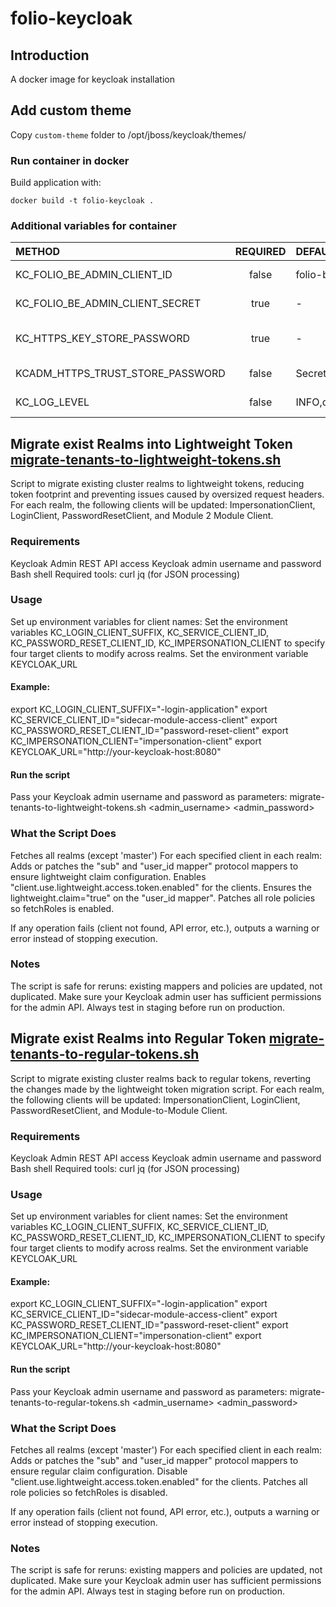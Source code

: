 # folio-keycloak

## Introduction

A docker image for keycloak installation

## Add custom theme 

Copy `custom-theme` folder to /opt/jboss/keycloak/themes/

### Run container in docker

Build application with:

```shell
docker build -t folio-keycloak .
```


### Additional variables for container

| METHOD                           | REQUIRED | DEFAULT VALUE                                                   | DESCRIPTION                 |
|:---------------------------------|:--------:|:----------------------------------------------------------------|:----------------------------|
| KC_FOLIO_BE_ADMIN_CLIENT_ID      |  false   | folio-backend-admin-client                                      | Folio backend client id     |
| KC_FOLIO_BE_ADMIN_CLIENT_SECRET  |   true   | -                                                               | Folio backend client secret |
| KC_HTTPS_KEY_STORE_PASSWORD      |   true   | -                                                               | BCFSK Keystore password     |
| KCADM_HTTPS_TRUST_STORE_PASSWORD |  false   | SecretPassword                                                  | Truststore password         |
| KC_LOG_LEVEL                     |  false   | INFO,org.keycloak.common.crypto:TRACE,org.keycloak.crypto:TRACE | Keycloak log level          |


## Migrate exist Realms into Lightweight Token  [migrate-tenants-to-lightweight-tokens.sh](keycloak-scripts/migrate-tenants-to-lightweight-tokens.sh)
Script to migrate existing cluster realms to lightweight tokens, reducing token footprint and preventing issues caused by oversized request headers.
For each realm, the following clients will be updated: ImpersonationClient, LoginClient, PasswordResetClient, and Module 2 Module Client.

### Requirements
Keycloak Admin REST API access
Keycloak admin username and password
Bash shell
Required tools:
  curl
  jq (for JSON processing)

###  Usage
Set up environment variables for client names:
  Set the environment variables KC_LOGIN_CLIENT_SUFFIX, KC_SERVICE_CLIENT_ID, KC_PASSWORD_RESET_CLIENT_ID, KC_IMPERSONATION_CLIENT to specify four target clients to modify across realms.
  Set the environment variable KEYCLOAK_URL

#### Example:

export KC_LOGIN_CLIENT_SUFFIX="-login-application"
export KC_SERVICE_CLIENT_ID="sidecar-module-access-client"
export KC_PASSWORD_RESET_CLIENT_ID="password-reset-client"
export KC_IMPERSONATION_CLIENT="impersonation-client"
export KEYCLOAK_URL="http://your-keycloak-host:8080"
#### Run the script

Pass your Keycloak admin username and password as parameters:
  migrate-tenants-to-lightweight-tokens.sh <admin_username> <admin_password>
   

### What the Script Does
Fetches all realms (except 'master')
For each specified client in each realm:
  Adds or patches the "sub" and "user_id mapper" protocol mappers to ensure lightweight claim configuration.
Enables "client.use.lightweight.access.token.enabled" for the clients.
Ensures the lightweight.claim="true" on the "user_id mapper".
Patches all role policies so fetchRoles is enabled.

If any operation fails (client not found, API error, etc.), outputs a warning or error instead of stopping execution.

### Notes
The script is safe for reruns: existing mappers and policies are updated, not duplicated.
Make sure your Keycloak admin user has sufficient permissions for the admin API.
Always test in staging before run on production.


## Migrate exist Realms into Regular Token  [migrate-tenants-to-regular-tokens.sh](keycloak-scripts/migrate-tenants-to-regular-tokens.sh)
Script to migrate existing cluster realms back to regular tokens, reverting the changes made by the lightweight token migration script.
For each realm, the following clients will be updated: ImpersonationClient, LoginClient, PasswordResetClient, and Module-to-Module Client.

### Requirements
Keycloak Admin REST API access
Keycloak admin username and password
Bash shell
Required tools:
curl
jq (for JSON processing)

###  Usage
Set up environment variables for client names:
Set the environment variables KC_LOGIN_CLIENT_SUFFIX, KC_SERVICE_CLIENT_ID, KC_PASSWORD_RESET_CLIENT_ID, KC_IMPERSONATION_CLIENT to specify four target clients to modify across realms.
Set the environment variable KEYCLOAK_URL

#### Example:

export KC_LOGIN_CLIENT_SUFFIX="-login-application"
export KC_SERVICE_CLIENT_ID="sidecar-module-access-client"
export KC_PASSWORD_RESET_CLIENT_ID="password-reset-client"
export KC_IMPERSONATION_CLIENT="impersonation-client"
export KEYCLOAK_URL="http://your-keycloak-host:8080"
#### Run the script

Pass your Keycloak admin username and password as parameters:
migrate-tenants-to-regular-tokens.sh <admin_username> <admin_password>


### What the Script Does
Fetches all realms (except 'master')
For each specified client in each realm:
Adds or patches the "sub" and "user_id mapper" protocol mappers to ensure regular claim configuration.
Disable "client.use.lightweight.access.token.enabled" for the clients.
Patches all role policies so fetchRoles is disabled.

If any operation fails (client not found, API error, etc.), outputs a warning or error instead of stopping execution.

### Notes
The script is safe for reruns: existing mappers and policies are updated, not duplicated.
Make sure your Keycloak admin user has sufficient permissions for the admin API.
Always test in staging before run on production.